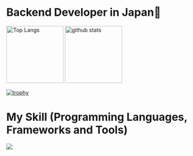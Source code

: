 # Backend Developer in Japan👋
<p align="left"> 
  <img alt="Top Langs" height="150px" src="https://github-readme-stats.vercel.app/api/top-langs/?username=kmlll4&layout=compact&show_icons=true&theme=vue-dark" />
  <img alt="github stats" height="150px" src="https://github-readme-stats.vercel.app/api?username=kmlll4&theme=vue-dark&show_icons=ture" />
</p>

[![trophy](https://github-profile-trophy.vercel.app/?username=kmlll4&theme=discord)](https://github.com/ryo-ma/github-profile-trophy)

# My Skill (Programming Languages, Frameworks and Tools)
<img src="https://skillicons.dev/icons?i=python,cpp,mysql,github,vscode,visualstudio,docker,aws,azure,tensorflow,pytorch,opencv,ros" /> <br /><br />
